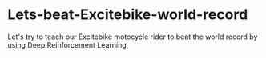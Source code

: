 # Lets-beat-Excitebike-world-record
Let's try to teach our Excitebike motocycle rider to beat the world record by using Deep Reinforcement Learning
